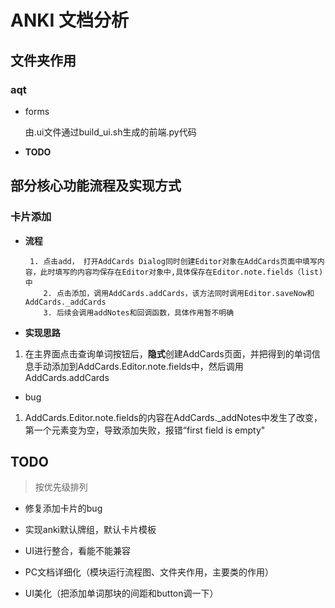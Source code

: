 # ANKI 文档分析
## 文件夹作用
### aqt
- forms 
    
    由.ui文件通过build_ui.sh生成的前端.py代码
    
- **TODO**

## 部分核心功能流程及实现方式
### 卡片添加

- **流程**

       1. 点击add， 打开AddCards Dialog同时创建Editor对象在AddCards页面中填写内容，此时填写的内容均保存在Editor对象中,具体保存在Editor.note.fields（list)中
          2. 点击添加，调用AddCards.addCards，该方法同时调用Editor.saveNow和AddCards._addCards
          3. 后续会调用addNotes和回调函数，具体作用暂不明确 

- **实现思路**

1. 在主界面点击查询单词按钮后，**隐式**创建AddCards页面，并把得到的单词信息手动添加到AddCards.Editor.note.fields中，然后调用AddCards.addCards

- bug

1. AddCards.Editor.note.fields的内容在AddCards._addNotes中发生了改变，第一个元素变为空，导致添加失败，报错“first field is empty"

## TODO

> 按优先级排列

- 修复添加卡片的bug
- 实现anki默认牌组，默认卡片模板
- UI进行整合，看能不能兼容
- PC文档详细化（模块运行流程图、文件夹作用，主要类的作用）

- UI美化（把添加单词那块的间距和button调一下）